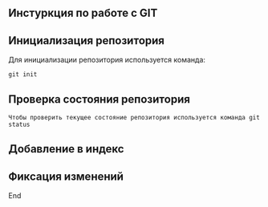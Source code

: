 ## **Инстуркция по работе с GIT**

## Инициализация репозитория

Для инициализации репозитория используется команда:

    git init

## Проверка состояния репозитория

    Чтобы проверить текущее состояние репозитория используется команда git status

## Добавление в индекс

## Фиксация изменений

End